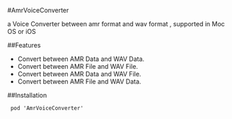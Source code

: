 #AmrVoiceConverter

a Voice Converter between amr format and wav format , supported in Moc OS or iOS

##Features

* Convert between AMR Data and WAV Data.
* Convert between AMR File and WAV File.
* Convert between AMR Data and WAV File.
* Convert between AMR File and WAV Data. 


##Installation

	 pod 'AmrVoiceConverter'
